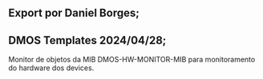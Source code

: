 ## Export por Daniel Borges;
## DMOS Templates 2024/04/28;
Monitor de objetos da MIB DMOS-HW-MONITOR-MIB para monitoramento do hardware dos devices.
